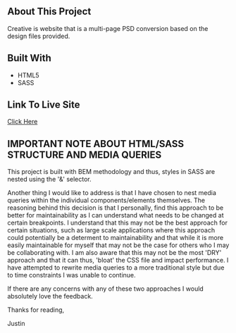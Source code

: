 ## About This Project

Creative is website that is a multi-page PSD conversion based on the design files provided. 

## Built With
*   HTML5
*   SASS 

## Link To Live Site
[Click Here](https://agency-creative.netlify.app)

## IMPORTANT NOTE ABOUT HTML/SASS STRUCTURE AND MEDIA QUERIES

This project is built with BEM methodology and thus, styles in SASS are nested using the '&' selector. 

Another thing I would like to address is that I have chosen to nest media queries within the individual components/elements themselves. The reasoning behind this decision is that I personally, find this approach to be better for maintainability as I can understand what needs to be changed at certain breakpoints. I understand that this may not be the best approach for certain situations, such as large scale applications where this approach could potentially be a determent to maintainability and that while it is more easily maintainable for myself that may not be the case for others who I may be collaborating with. I am also aware that this may not be the most 'DRY' approach and that it can thus, 'bloat' the CSS file and impact performance. I have attempted to rewrite media queries to a more traditional style but due to time constraints I was unable to continue. 

If there are any concerns with any of these two approaches I would absolutely love the feedback.

Thanks for reading, 

Justin

